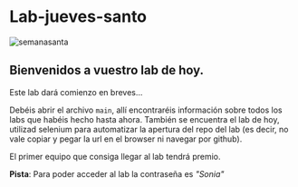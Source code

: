 # Lab-jueves-santo
![semanasanta](https://ca-times.brightspotcdn.com/dims4/default/5d9c4c6/2147483647/strip/true/crop/5568x2923+0+394/resize/1200x630!/quality/90/?url=https%3A%2F%2Fcalifornia-times-brightspot.s3.amazonaws.com%2F65%2Fc5%2F52c0de624bc2981bd9fc43637cb3%2F9b96d215f5bf9e12cc8c904b87168e8413bdbafc.jpg)

## Bienvenidos a vuestro lab de hoy.

Este lab dará comienzo en breves...



Debéis abrir el archivo `main`, allí encontraréis información sobre todos los labs que habéis hecho hasta ahora. También se encuentra el lab de hoy, utilizad selenium para automatizar la apertura del repo del lab (es decir, no vale copiar y pegar la url en el browser ni navegar por github).

El primer equipo que consiga llegar al lab tendrá premio.

**Pista**: Para poder acceder al lab la contraseña es *"Sonia"*
